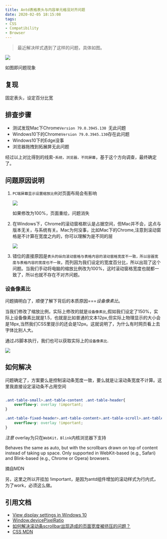 ```yaml
---
title: Antd表格表头与内容单元格没对齐问题
date: 2020-02-05 18:15:08
tags:
- CSS
- Compatibility
- Browser
---
```

> 最近解决样式遇到了这样的问题，具体如图。

![](https://i.imgur.com/rB3RoI1.png)

如图即问题现象

## 复现
固定表头，设定百分比宽

## 排查步骤

- 测试发现Mac下Chrome`Version 79.0.3945.130 `无此问题
- Windows10下的Chrome`Version 79.0.3945.130`存在此问题
- Windows10下的Edge没事
- 浏览器拖拽到拓展屏无此问题

经过以上对比得到的线索-`系统，浏览器，不同屏幕`，基于这个方向调查，最终确定了。

## 问题原因说明

1. `PC端屏幕显示设置缩放比例`对页面布局会有影响

	![](https://i.imgur.com/46VkpbC.png)

	如果修改为100%，页面重绘，问题消失

2. 在Windows下，Chrome的滚动窗格默认是占据空间，但Mac并不会，这点与版本无关，与系统有关。Mac为何没事，比如Mac下的Chrome,注意到滚动窗格是不计算在宽度之内的，你可以理解为是不同的层

	![](https://i.imgur.com/sNtAceB.png)

3. 错位的直接原因是`表头的纵向滚动窗格与表格内容的滚动窗格宽度不一致，所以容器宽度与表格内容的宽度也不一致`，而列因为我们设定的宽度百分比，所以出现了这个问题。当我们手动将电脑的缩放比例改为100%，这时滚动窗格宽度也就都一致了，所以也就不存在不对齐问题。

### 设备像素比

问题搞明白了，顺便了解下背后的本质原因===_设备像素比_。

当我们修改了缩放比例，实际上修改的就是`设备像素比`,假如我们设定了150%，实际上设备像素比就是1.5，也就是比如普通的文本12px,但实际上物理显示的大小会是18px,当然我们CSS里提示的还会是12px。这就说明了，为什么有时网页看上去字体比别人大。

通过JS脚本执行，我们也可以获取实际上的`设备像素比`.

![](https://i.imgur.com/qUM7eQy.png)

## 如何解决
问题确定了，方案要么是控制滚动条宽度一致，要么就是让滚动条宽度不计算。这里我直接设定滚动条不占用空间

```css

.ant-table-small>.ant-table-content .ant-table-header{
    overflow-y: overlay !important;
}

.ant-table-fixed-header>.ant-table-content>.ant-table-scroll>.ant-table-body{
    overflow-y: overlay !important;
}
```

_注意_ overlay为只在`WebKit，Blink`内核浏览器下支持
>
Behaves the same as auto, but with the scrollbars drawn on top of content instead of taking up space. Only supported in WebKit-based (e.g., Safari) and Blink-based (e.g., Chrome or Opera) browsers.

摘自MDN

另，这里之所以开挂加 !important，是因为antd组件增加的滚动样式为行内式，为了work，必须这么做。

## 引用文档

- [View display settings in Windows 10](https://support.microsoft.com/en-us/help/4027860/windows-10-view-display-settings)
- [Window.devicePixelRatio](https://developer.mozilla.org/zh-CN/docs/Web/API/Window/devicePixelRatio)
- [如何解决滚动条scrollbar出现造成的页面宽度被挤压的问题？](https://segmentfault.com/a/1190000017044563)
- [CSS MDN](https://developer.mozilla.org/en-US/docs/Web/CSS/overflow)



